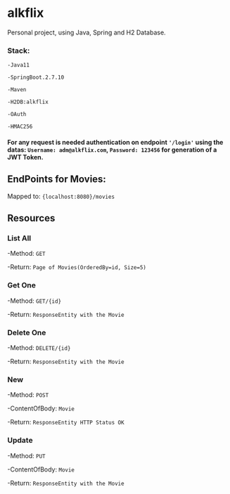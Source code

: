 # alkflix
Personal project, using Java, Spring and H2 Database.

### Stack:
`-Java11`

`-SpringBoot.2.7.10`

`-Maven`

`-H2DB:alkflix`

`-OAuth`

`-HMAC256`

#### For any request is needed authentication on endpoint `'/login'` using the datas: `Username: adm@alkflix.com`, `Password: 123456` for generation of a JWT Token.

## EndPoints for Movies:
Mapped to: `{localhost:8080}/movies`

## Resources

### List All
-Method: `GET`

-Return: `Page of Movies(OrderedBy=id, Size=5)`

### Get One 
-Method: `GET/{id}`

-Return: `ResponseEntity with the Movie`


### Delete One 
-Method: `DELETE/{id}`

-Return: `ResponseEntity with the Movie`

### New
-Method: `POST`

-ContentOfBody: `Movie`

-Return: `ResponseEntity HTTP Status OK`


### Update
-Method: `PUT`

-ContentOfBody: `Movie`

-Return: `ResponseEntity with the Movie`


 
